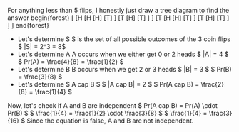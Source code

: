 For anything less than 5 flips, I honestly just draw a tree diagram to find the answer
begin{forest}
[
[H
[H
[H]
[T]
]
[T
[H]
[T]
]
]
[T
[H
[H]
[T]
]
[T
[H]
[T]
]
]
]
end{forest}

<ul>
<li> Let's determine S 
S is the set of all possible outcomes of the 3 coin flips 
$ |S| = 2^3 = 8$
	<li> Let's determine A 
	      A occurs when we either get 0 or 2 heads 
	      $ |A| = 4 $ 
	      $ Pr(A) = \frac{4}{8} = \frac{1}{2} $
	<li> Let's determine B 
	      B occurs when we get 2 or 3 heads 
	      $ |B| = 3 $ 
	      $ Pr(B) = \frac{3}{8} $
	<li> Let's determine $ A cap B $ 
	      $ |A cap B| = 2 $ 
	      $ Pr(A cap B) = \frac{2}{8} = \frac{1}{4} $
</ul>
Now, let's check if A and B are independent 
$ Pr(A cap B) = Pr(A) \cdot Pr(B) $ 
$ \frac{1}{4} = \frac{1}{2} \cdot \frac{3}{8} $ 
$ \frac{1}{4} = \frac{3}{16} $ 
Since the equation is false, A and B are not independent.
